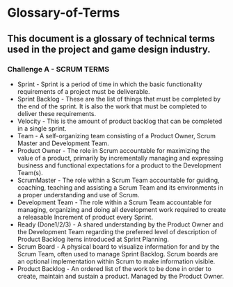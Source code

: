 # Glossary-of-Terms

## This document is a glossary of technical terms used in the project and game design industry.



### Challenge A - SCRUM TERMS


* Sprint - Sprint is a period of time in which the basic functionality requirements of a project must be deliverable.
* Sprint Backlog - These are the list of things that must be completed by the end of the sprint. It is also the work that must be completed to deliver these requirements.
* Velocity - This is the amount of product backlog that can be completed in a single sprint.
* Team - A self-organizing team consisting of a Product Owner, Scrum Master and Development Team.
* Product Owner - The role in Scrum accountable for maximizing the value of a product, primarily by incrementally managing and expressing business and functional expectations for a product to the Development Team(s).
* ScrumMaster - The role within a Scrum Team accountable for guiding, coaching, teaching and assisting a Scrum Team and its environments in a proper understanding and use of Scrum.
* Development Team - The role within a Scrum Team accountable for managing, organizing and doing all development work required to create a releasable Increment of product every Sprint.
* Ready (Done1/2/3) - A shared understanding by the Product Owner and the Development Team regarding the preferred level of description of Product Backlog items introduced at Sprint Planning.
* Scrum Board - A physical board to visualize information for and by the Scrum Team, often used to manage Sprint Backlog. Scrum boards are an optional implementation within Scrum to make information visible.
* Product Backlog - An ordered list of the work to be done in order to create, maintain and sustain a product. Managed by the Product Owner.
